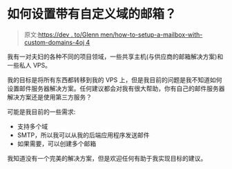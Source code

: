 # 如何设置带有自定义域的邮箱？

> 原文:[https://dev . to/Glenn men/how-to-setup-a-mailbox-with-custom-domains-4oj 4](https://dev.to/glennmen/how-to-setup-a-mailbox-with-custom-domains-4oj4)

我有一对夫妇的各种不同的项目领域，一些共享主机(与供应商的邮箱解决方案)和一些私人 VPS。

我的目标是将所有东西都转移到我的 VPS 上，但是我目前的问题是我不知道如何设置邮件服务器解决方案。任何建议都会对我有很大帮助，你有自己的邮件服务器解决方案还是使用第三方服务？

可能是我目前的一些需求:

*   支持多个域
*   SMTP，所以我可以从我的后端应用程序发送邮件
*   如果需要，可以创建多个邮箱

我知道没有一个完美的解决方案，但是欢迎任何有助于我实现目标的建议。